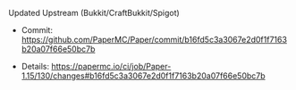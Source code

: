 Updated Upstream (Bukkit/CraftBukkit/Spigot)

* Commit: https://github.com/PaperMC/Paper/commit/b16fd5c3a3067e2d0f1f7163b20a07f66e50bc7b

* Details: https://papermc.io/ci/job/Paper-1.15/130/changes#b16fd5c3a3067e2d0f1f7163b20a07f66e50bc7b
